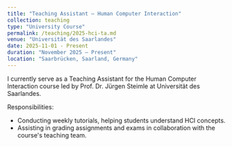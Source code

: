```yaml
---
title: "Teaching Assistant – Human Computer Interaction"
collection: teaching
type: "University Course"
permalink: /teaching/2025-hci-ta.md
venue: "Universität des Saarlandes"
date: 2025-11-01 - Present
duration: "November 2025 – Present"
location: "Saarbrücken, Saarland, Germany"
---
```


I currently serve as a Teaching Assistant for the Human Computer Interaction course led by Prof. Dr. Jürgen Steimle at Universität des Saarlandes.

Responsibilities:
- Conducting weekly tutorials, helping students understand HCI concepts.
- Assisting in grading assignments and exams in collaboration with the course's teaching team.

